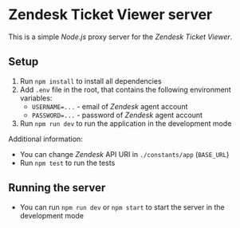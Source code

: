 # Zendesk Ticket Viewer server

This is a simple _Node.js_ proxy server for the _Zendesk Ticket Viewer_.

## Setup

1. Run `npm install` to install all dependencies
2. Add `.env` file in the root, that contains the following environment variables:
    * `USERNAME=...` - email of _Zendesk_ agent account
    * `PASSWORD=...` - password of _Zendesk_ agent account
3. Run `npm run dev` to run the application in the development mode

Additional information:
* You can change _Zendesk_ API URI in `./constants/app` (`BASE_URL`)
* Run `npm test` to run the tests

## Running the server

* You can run `npm run dev` or `npm start` to start the server in the development mode
